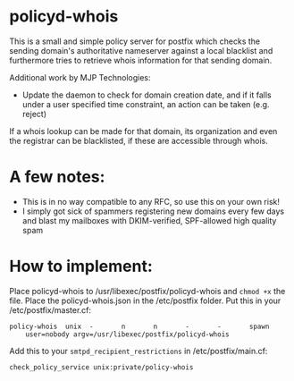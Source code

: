 policyd-whois
===

This is a small and simple policy server for postfix which checks the sending domain's authoritative nameserver against a local blacklist and furthermore tries to retrieve whois information for that sending domain.

Additional work by MJP Technologies:
* Update the daemon to check for domain creation date, and if it falls under a user specified time constraint, an action can be taken (e.g. reject)

If a whois lookup can be made for that domain, its organization and even the registrar can be blacklisted, if these are accessible through whois.  

A few notes:
===
* This is in no way compatible to any RFC, so use this on your own risk!
* I simply got sick of spammers registering new domains every few days and blast my mailboxes with DKIM-verified, SPF-allowed high quality spam

How to implement:
===
Place policyd-whois to /usr/libexec/postfix/policyd-whois and `chmod +x` the file.
Place the policyd-whois.json in the /etc/postfix folder.
Put this in your /etc/postfix/master.cf:  
~~~
policy-whois  unix  -       n       n       -       -       spawn
    user=nobody argv=/usr/libexec/postfix/policyd-whois
~~~

Add this to your `smtpd_recipient_restrictions` in /etc/postfix/main.cf:
~~~
check_policy_service unix:private/policy-whois
~~~
